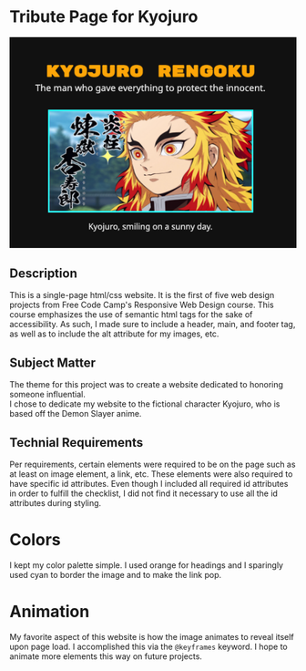 # Tribute Page for Kyojuro

![thumbnail](./github-images/thumbnail.png)

## Description

This is a single-page html/css website.
It is the first of five web design projects from Free Code Camp's Responsive Web Design course. This course emphasizes the use of semantic html tags for the sake of accessibility. As such, I made sure to include a header, main, and footer tag, as well as to include the alt attribute for my images, etc.

## Subject Matter

The theme for this project was to create a website dedicated to honoring someone influential.  
I chose to dedicate my website to the fictional character Kyojuro, who is based off the Demon Slayer anime.

## Technial Requirements

Per requirements, certain elements were required to be on the page such as at least on image element, a link, etc. These elements were also required to have specific id attributes. Even though I included all required id attributes in order to fulfill the checklist, I did not find it necessary to use all the id attributes during styling.

# Colors

I kept my color palette simple. I used orange for headings and I sparingly used cyan to border the image and to make the link pop.

# Animation

My favorite aspect of this website is how the image animates to reveal itself upon page load. I accomplished this via the `@keyframes` keyword. I hope to animate more elements this way on future projects.
